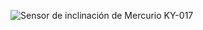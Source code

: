 ![Sensor de inclinación de Mercurio KY-017](https://github.com/Brandon-SR/Sensores_R2/assets/132231023/d5aa5ef6-877b-4966-abd1-e64bed6ef694)
